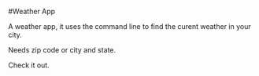 #Weather App

A weather app, it uses the command line to find the curent weather in your city.

Needs zip code or city and state.

Check it out.
